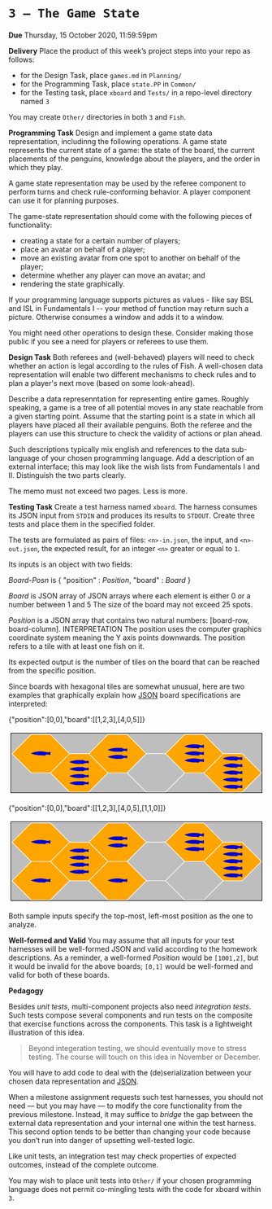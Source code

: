 # `3 — The Game State`

**Due** Thursday, 15 October 2020, 11:59:59pm

**Delivery** Place the product of this week’s project steps into your repo as follows:

- for the Design Task, place `games.md` in `Planning/`
- for the Programming Task, place `state.PP` in `Common/`
- for the Testing task, place `xboard` and `Tests/` in a repo-level directory named `3`

You may create `Other/` directories in both `3` and `Fish`.

**Programming Task** Design and implement a game state data representation, includinng the following operations. A game state represents the current state of a game: the state of the board, the current placements of the penguins, knowledge about the players, and the order in which they play. 

A game state representation may be used by the referee component to perform turns and check rule-conforming behavior. A player component can use it for planning purposes.

The game-state representation should come with the following pieces of functionality: 

- creating a state for a certain number of players;
- place an avatar on behalf of a player;
- move an existing avatar from one spot to another on behalf of the player;
- determine whether any player can move an avatar; and
- rendering the state graphically.

If your programming language supports pictures as values - llike say BSL and ISL in Fundamentals I -- your method of function may return such a picture. Otherwise consumes a window and adds it to a window.

You might need other operations to design these. Consider making those public if you see a need for players or referees to use them.

**Design Task** Both referees and (well-behaved) players will need to check whether an action is legal according to the rules of Fish. A well-chosen data representation will enable two different mechanisms to check rules and to plan a player's next move (based on some look-ahead).

Describe a data represenntation for representing entire games. Roughly speaking, a game is a tree of all potential moves in any state reachable from a given starting point. Assume that the starting point is a state in which all players have placed all their available penguins. Both the referee and the players can use this structure to check the validity of actions or plan ahead.

Such descriptions typically mix english and references to the data sub-language of your chosen programming language. Add a description of an external interface; this may look like the wish lists from Fundamentals I and II. Distinguish the two parts clearly.

The memo must not exceed two pages. Less is more.

**Testing Task** Create a test harness named `xboard`. The harness consumes its JSON input from `STDIN` and produces its results to `STDOUT`. Create three tests and place them in the specified folder.

The tests are formulated as pairs of files: `<n>-in.json`, the input, and `<n>-out.json`, the expected result, for an integer `<n>` greater or equal to `1`.

Its inputs is an object with two fields:

_Board-Posn_ is { "position" : _Position_,  "board" : _Board_ }

_Board_ is JSON array of JSON arrays where each element is either 0 or a number between 1 and 5
The size of the board may not exceed 25 spots. 

_Position_ is a JSON array that contains two natural numbers: [board-row, board-column]. 
INTERPRETATION The position uses the computer graphics coordinate system meaning the Y axis points downwards. The position refers to a tile with at least one fish on it.

Its expected output is the number of tiles on the board that can be reached from the specific position.

Since boards with hexagonal tiles are somewhat unusual, here are two examples that graphically explain how [JSON](https://www.json.org/) board specifications are interpreted:

{"position":[0,0],"board":[[1,2,3],[4,0,5]]}

![board example 1](board-example-1.png)

{"position":[0,0],"board":[[1,2,3],[4,0,5],[1,1,0]]}

![board example 2](board-example-2.png)

Both sample inputs specify the top-most, left-most position as the one to analyze.

**Well-formed and Valid** You may assume that all inputs for your test harnesses will be well-formed JSON and valid according to the homework descriptions. As a reminder, a well-formed _Position_ would be `[1001,2]`, but it would be invalid for the above boards; `[0,1]` would be well-formed and valid for both of these boards.

**Pedagogy**

Besides _unit tests_, multi-component projects also need _integration tests_. Such tests compose several components and run tests on the composite that exercise functions across the components. This task is a lightweight illustration of this idea.

> Beyond integeration testing, we should eventually move to stress testing. The course will touch on this idea in November or December.

You will have to add code to deal with the (de)serialization between your chosen data representation and [JSON](https://www.json.org/).

When a milestone assignment requests such test harnesses, you should not need — but you may have — to modify the core functionality from the previous milestone. Instead, it may suffice to _bridge_ the gap between the external data representation and your internal one within the test harness. This second option tends to be better than changing your code because you don’t run into danger of upsetting well-tested logic.

Like unit tests, an integration test may check properties of expected outcomes, instead of the complete outcome.

You may wish to place unit tests into `Other/` if your chosen programming language does not permit co-mingling tests with the code for xboard within `3`.
